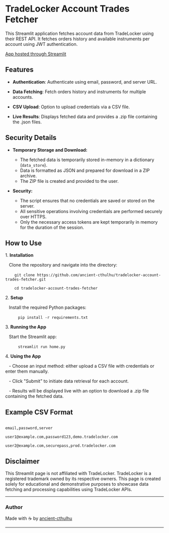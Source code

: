# TradeLocker Account Trades Fetcher

This Streamlit application fetches account data from TradeLocker using their REST API. It fetches orders history and available instruments per account using JWT authentication.

[App hosted through Streamlit](https://tradelocker-atf.streamlit.app/)

## Features

- **Authentication**: Authenticate using email, password, and server URL.

- **Data Fetching**: Fetch orders history and instruments for multiple accounts.
 
- **CSV Upload**: Option to upload credentials via a CSV file.

- **Live Results**: Displays fetched data and provides a .zip file containing the .json files. 
 
## Security Details

- **Temporary Storage and Download:**

    -   The fetched data is temporarily stored in-memory in a dictionary (`data_store`).
    -   Data is formatted as JSON and prepared for download in a ZIP archive.
    -   The ZIP file is created and provided to the user.
 
-   **Security:**
  
    -   The script ensures that no credentials are saved or stored on the server.
    -   All sensitive operations involving credentials are performed securely over HTTPS.
    -   Only the necessary access tokens are kept temporarily in memory for the duration of the session.

## How to Use

1\. **Installation**

   Clone the repository and navigate into the directory:

   ``
   git clone https://github.com/ancient-cthulhu/tradelocker-account-trades-fetcher.git
   ``
   
   ``
   cd tradelocker-account-trades-fetcher
   ``

2\. **Setup**

   Install the required Python packages:

   ```
   pip install -r requirements.txt
   ```

3\. **Running the App**

   Start the Streamlit app:

   ```
   streamlit run home.py
   ```

4\. **Using the App**

   - Choose an input method: either upload a CSV file with credentials or enter them manually.

   - Click "Submit" to initiate data retrieval for each account.

   - Results will be displayed live with an option to download a .zip file containing the fetched data.

## Example CSV Format

```

email,password,server

user1@example.com,password123,demo.tradelocker.com

user2@example.com,securepass,prod.tradelocker.com

```

## Disclaimer

This Streamlit page is not affiliated with TradeLocker. TradeLocker is a registered trademark owned by its respective owners. This page is created solely for educational and demonstrative purposes to showcase data fetching and processing capabilities using TradeLocker APIs.

---

### Author

Made with ☕ by [ancient-cthulhu](https://github.com/ancient-cthulhu)

---
